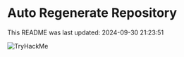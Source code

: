 # Auto Regenerate Repository

This README was last updated: 2024-09-30 21:23:51

 ![TryHackMe](https://tryhackme.com/badge/533634)